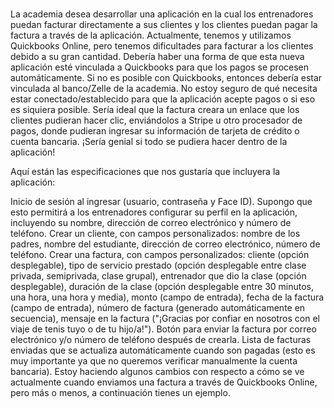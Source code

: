 #

La academia desea desarrollar una aplicación en la cual los entrenadores puedan facturar directamente a sus clientes y los clientes puedan pagar la factura a través de la aplicación. Actualmente, tenemos y utilizamos Quickbooks Online, pero tenemos dificultades para facturar a los clientes debido a su gran cantidad. Debería haber una forma de que esta nueva aplicación esté vinculada a Quickbooks para que los pagos se procesen automáticamente. Si no es posible con Quickbooks, entonces debería estar vinculada al banco/Zelle de la academia. No estoy seguro de qué necesita estar conectado/establecido para que la aplicación acepte pagos o si eso es siquiera posible. Sería ideal que la factura creara un enlace que los clientes pudieran hacer clic, enviándolos a Stripe u otro procesador de pagos, donde pudieran ingresar su información de tarjeta de crédito o cuenta bancaria. ¡Sería genial si todo se pudiera hacer dentro de la aplicación!

Aquí están las especificaciones que nos gustaría que incluyera la aplicación:

Inicio de sesión al ingresar (usuario, contraseña y Face ID). Supongo que esto permitirá a los entrenadores configurar su perfil en la aplicación, incluyendo su nombre, dirección de correo electrónico y número de teléfono.
Crear un cliente, con campos personalizados: nombre de los padres, nombre del estudiante, dirección de correo electrónico, número de teléfono.
Crear una factura, con campos personalizados: cliente (opción desplegable), tipo de servicio prestado (opción desplegable entre clase privada, semiprivada, clase grupal), entrenador que dio la clase (opción desplegable), duración de la clase (opción desplegable entre 30 minutos, una hora, una hora y media), monto (campo de entrada), fecha de la factura (campo de entrada), número de factura (generado automáticamente en secuencia), mensaje en la factura ("¡Gracias por confiar en nosotros con el viaje de tenis tuyo o de tu hijo/a!").
Botón para enviar la factura por correo electrónico y/o número de teléfono después de crearla.
Lista de facturas enviadas que se actualiza automáticamente cuando son pagadas (esto es muy importante ya que no queremos verificar manualmente la cuenta bancaria).
Estoy haciendo algunos cambios con respecto a cómo se ve actualmente cuando enviamos una factura a través de Quickbooks Online, pero más o menos, a continuación tienes un ejemplo.

